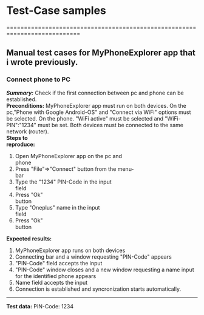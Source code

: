 # Test-Case samples<br>
===========================================================================
## Manual test cases for MyPhoneExplorer app that i wrote previously.</br>

### Connect phone to PC</br>
***Summary:*** Check if the first connection between pc and phone can be established.</br>
**Preconditions:** MyPhoneExplorer app must run on both devices. On the pc,"Phone with Google Android-OS" and "Connect via WiFi" options must be selected. On the phone. "WiFi active" must be selected 
and "WiFi-PIN":"1234" must be set. Both devices must be connected to the same network (router).</br>
**Steps to reproduce:**                                                                                              
1. Open MyPhoneExplorer app on the pc and phone                                                         
2. Press "File"=>"Connect" button from the menu-bar                                                      
3. Type the "1234" PIN-Code in the input field                                                                     
4. Press "Ok" button                                                                                                             
5. Type "Oneplus" name in the input field                                                                           
6. Press "Ok" button                                                                                                            

**Expected results:**
1. MyPhoneExplorer app runs on both devices
2. Connecting bar and a window requesting "PIN-Code" appears
3. "PIN-Code" field accepts the input
4. "PIN-Code" window closes and a new window requesting a name input for the identified phone appears
5. Name field accepts the input
6. Connection is established and syncronization starts automatically.
----------------------------------------------------------------------------------------------------------------------------------------------------------------
**Test data:** PIN-Code: 1234
